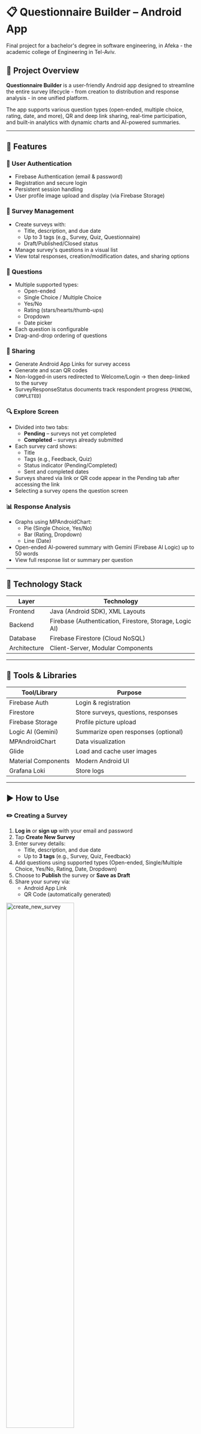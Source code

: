 # 📋 Questionnaire Builder – Android App

Final project for a bachelor's degree in software engineering, in Afeka - the academic college of Engineering in Tel-Aviv.

## 🧩 Project Overview

**Questionnaire Builder** is a user-friendly Android app designed to streamline the entire survey lifecycle - from creation to distribution and response analysis - in one unified platform.

The app supports various question types (open-ended, multiple choice, rating, date, and more), QR and deep link sharing, real-time participation, and built-in analytics with dynamic charts and AI-powered summaries.

---

## 📱 Features

### 👥 User Authentication
- Firebase Authentication (email & password)
- Registration and secure login
- Persistent session handling
- User profile image upload and display (via Firebase Storage)

### 💼 Survey Management
- Create surveys with:
    - Title, description, and due date
    - Up to 3 tags (e.g., Survey, Quiz, Questionnaire)
    - Draft/Published/Closed status
- Manage survey's questions in a visual list
- View total responses, creation/modification dates, and sharing options

### 📝 Questions
- Multiple supported types:
    - Open-ended
    - Single Choice / Multiple Choice
    - Yes/No
    - Rating (stars/hearts/thumb-ups)
    - Dropdown
    - Date picker
- Each question is configurable
- Drag-and-drop ordering of questions

### 🔗 Sharing
- Generate Android App Links for survey access
- Generate and scan QR codes
- Non-logged-in users redirected to Welcome/Login → then deep-linked to the survey
- SurveyResponseStatus documents track respondent progress (`PENDING`, `COMPLETED`)

### 🔍 Explore Screen

- Divided into two tabs:
    - **Pending** – surveys not yet completed
    - **Completed** – surveys already submitted
- Each survey card shows:
    - Title
    - Tags (e.g., Feedback, Quiz)
    - Status indicator (Pending/Completed)
    - Sent and completed dates
- Surveys shared via link or QR code appear in the Pending tab after accessing the link
- Selecting a survey opens the question screen

### 📊 Response Analysis
- Graphs using MPAndroidChart:
    - Pie (Single Choice, Yes/No)
    - Bar (Rating, Dropdown)
    - Line (Date)
- Open-ended AI-powered summary with Gemini (Firebase AI Logic) up to 50 words
- View full response list or summary per question

---
## 🧱 Technology Stack

| Layer        | Technology                                              |
|--------------|---------------------------------------------------------|
| Frontend     | Java (Android SDK), XML Layouts                         |
| Backend      | Firebase (Authentication, Firestore, Storage, Logic AI) |
| Database     | Firebase Firestore (Cloud NoSQL)                        |
| Architecture | Client-Server, Modular Components                       |

---

## 🧰 Tools & Libraries

| Tool/Library        | Purpose                             |
|---------------------|-------------------------------------|
| Firebase Auth       | Login & registration                |
| Firestore           | Store surveys, questions, responses |
| Firebase Storage    | Profile picture upload              |
| Logic AI (Gemini)   | Summarize open responses (optional) |
| MPAndroidChart      | Data visualization                  |
| Glide               | Load and cache user images          |
| Material Components | Modern Android UI                   |
| Grafana Loki        | Store logs                          |

---

## ▶️ How to Use

### ✏️ Creating a Survey

1. **Log in** or **sign up** with your email and password
2. Tap **Create New Survey**
3. Enter survey details:
    - Title, description, and due date
    - Up to **3 tags** (e.g., Survey, Quiz, Feedback)
4. Add questions using supported types (Open-ended, Single/Multiple Choice, Yes/No, Rating, Date, Dropdown)
5. Choose to **Publish** the survey or **Save as Draft**
6. Share your survey via:
    - Android App Link
    - QR Code (automatically generated)

<img src="screenshots/create_new_survey.png" alt="create_new_survey" style="width:60%;">

---

### 📝 Responding to a Survey

1. Access the survey using a shared **link** or **QR code**
2. If not logged in, you’ll be prompted to **sign in or register**
3. The survey will appear under the **Pending** tab in the **Explore** screen
4. Answer the questions and **submit** your response
5. After submission, the survey moves to the **Completed** tab

<img src="screenshots/respond_to_survey.png" alt="respond_to_survey" style="width:60%;">

---

### 📊 Analyzing Results

1. Open the **My Surveys** screen and select your survey
2. Tap **Analyze** to view response data
3. Visual summaries are shown (pie, bar, or line charts depending on question type)
4. Open-ended answers are summarized using **Gemini AI** (up to 50 words)

<img src="screenshots/analyze_responses.png" alt="analyze_responses" style="width:60%;">

> 🔐 Only authenticated users can create or respond to surveys.

---

## 📌 Code Snippets

#### Create a link and QR code for a survey

_SurveyManagementActivity_

```java

private void setUpShareClick() {
        management_LL_share.setOnClickListener(v -> {
            if (survey.getStatus() == Survey.SurveyStatus.Published) {
                String surveyId = survey.getID();
                String surveyLink = "https://questionnairebuilder-7b883.web.app/survey?id=" + surveyId;

                View dialogView = LayoutInflater.from(this).inflate(R.layout.dialog_share_survey, null);
                ShapeableImageView qrImageView = dialogView.findViewById(R.id.share_qr_image);
                MaterialTextView linkTextView = dialogView.findViewById(R.id.share_link_text);
                AppCompatImageButton copyButton = dialogView.findViewById(R.id.share_copy_button);
                linkTextView.setText(survey.getSurveyTitle());
                linkTextView.setTextColor(ContextCompat.getColor(this, android.R.color.holo_blue_dark));
                linkTextView.setPaintFlags(linkTextView.getPaintFlags() | Paint.UNDERLINE_TEXT_FLAG);
                linkTextView.setOnClickListener(v2 -> {
                    Intent browserIntent = new Intent(Intent.ACTION_VIEW, Uri.parse(surveyLink));
                    startActivity(browserIntent);
                });

                // Handle copy button click
                copyButton.setOnClickListener(v1 -> {
                    android.content.ClipboardManager clipboard = (android.content.ClipboardManager) getSystemService(CLIPBOARD_SERVICE);
                    android.content.ClipData clip = android.content.ClipData.newPlainText("Survey Link", surveyLink);
                    clipboard.setPrimaryClip(clip);
                    Toast.makeText(this, "Link copied to clipboard", LENGTH_SHORT).show();
                });

                // Generate QR Code
                try {
                    BarcodeEncoder barcodeEncoder = new BarcodeEncoder();
                    Bitmap bitmap = barcodeEncoder.encodeBitmap(surveyLink, BarcodeFormat.QR_CODE, 400, 400);
                    qrImageView.setImageBitmap(bitmap);
                } catch (Exception e) {
                    Toast.makeText(this, "Failed to generate QR code", LENGTH_SHORT).show();
                    return;
                }

                // Build dialog
                new AlertDialog.Builder(this)
                        .setView(dialogView)
                        .setCancelable(true)
                        .setNegativeButton("Close", (dialog, which) -> dialog.dismiss())
                        .show();
            } else {
                Toast.makeText(getApplicationContext(), "Survey not shared. Set status to 'Published' and click 'Save'.", LENGTH_LONG).show();
            }
        });
    }
    
```

#### Load Responses of the survey for a user

_QuestionsActivity (response mode)_

```java

private void fetchUserResponses() {
    FirestoreManager.getInstance().getUserResponsesForSurvey(surveyID, currentUserId, new ResponsesCallback() {
        @Override
        public void onResponsesLoaded(Map<String, Boolean> answeredQuestions) {
            answeredCount = answeredQuestions.size();
            answeredMandatoryCount = (int) answeredQuestions.values().stream()
                    .filter(Boolean.TRUE::equals)
                    .count();
            String questionsProgress = getString(R.string.survey_responses_subtitle, Objects.requireNonNullElse(answeredCount, 0), Objects.requireNonNullElse(totalCount, 0));
            runOnUiThread(() -> {
                questionsAdapter.setAnsweredQuestionIds(answeredQuestions.keySet());
                toolbar.setSubtitle(questionsProgress);
                if (answeredCount == 0) {
                    questions_FAB_start.setText(getString(R.string.start_survey));
                    questions_FAB_start.setIconResource(R.drawable.ic_start);
                } else {
                    if (answeredMandatoryCount == totalMandatoryCount /*answeredCount == totalCount || (answeredCount >= totalMandatoryCount && answeredCount > 0)*/) {
                        if (surveyResponseStatus == null || surveyResponseStatus.getStatus() != SurveyResponseStatus.ResponseStatus.COMPLETED) {
                            questions_BTN_complete.setVisibility(VISIBLE);
                            questions_LBL_completed.setVisibility(GONE);
                        } else {
                            questions_BTN_complete.setVisibility(GONE);
                            questions_LBL_completed.setText(formatDateTime(surveyResponseStatus.getCompletedAt()));
                            questions_LBL_completed.setVisibility(VISIBLE);
                        }
                        adjustRecyclerViewPadding();
                    } else {
                        questions_FAB_start.setText(getString(R.string.continue_survey));
                        questions_FAB_start.setIconResource(R.drawable.ic_resume);
                        questions_BTN_complete.setVisibility(GONE);
                        questions_LBL_completed.setVisibility(GONE);
                    }
                }
                if (questionsList.isEmpty() || (answeredMandatoryCount == totalMandatoryCount && answeredCount > 0)/*answeredCount == totalCount*/)
                    questions_FAB_start.setVisibility(GONE);
                else
                    questions_FAB_start.setVisibility(VISIBLE);
            });
        }

        @Override
        public void onError(Exception e) {
            Log.e("QuestionsActivity", "Failed to load user responses", e);
        }
    });
}

```

_FirestoreManager_

```java

public void getUserResponsesForSurvey(String surveyId, String userId, ResponsesCallback callback) {
        responsesRef.whereEqualTo("surveyID", surveyId)
                .whereEqualTo("userID", userId)
                .get()
                .addOnSuccessListener(queryDocumentSnapshots -> {
                    Map<String, Boolean> answeredQuestions = new HashMap<>();
                    for (DocumentSnapshot doc : queryDocumentSnapshots) {
                        String questionID = doc.getString("questionID");
                        Boolean isMandatory = doc.getBoolean("mandatory");
                        if (questionID != null && isMandatory != null) {
                            answeredQuestions.put(questionID, isMandatory);
                        }
                    }

                    GrafanaLogger.info("FirestoreManager", "Responses loaded for surveyId: " + surveyId + " and userId: " + userId);

                    if (callback != null) {
                        callback.onResponsesLoaded(answeredQuestions);
                    }
                })
                .addOnFailureListener(e -> {
                    try {
                        JSONObject errLog = new JSONObject();
                        errLog.put("surveyId", surveyId);
                        errLog.put("userId", userId);
                        errLog.put("error", e.getMessage());
                        GrafanaLogger.error("FirestoreManager", "Failed to fetch responses for survey: " + surveyId + " for user Id: " + userId, errLog);
                    } catch (Exception ex) {
                        GrafanaLogger.error("FirestoreManager", "Failed to log error JSON");
                    }

                    if (callback != null)
                        callback.onError(e);
                });
    }

```

#### Display user's pending and completed surveys

_ExploreFragment_

```java

private void initTabs() {
        // Add tabs
        tabLayout.addTab(tabLayout.newTab().setText(getString(R.string.pending)));
        tabLayout.addTab(tabLayout.newTab().setText(getString(R.string.completed)));

        // Select the correct tab immediately after adding them
        TabLayout.Tab initialTab = tabLayout.getTabAt(selectedTabPosition);
        if (initialTab != null) {
            initialTab.select(); // This triggers onTabSelected
        }

        tabLayout.addOnTabSelectedListener(new TabLayout.OnTabSelectedListener() {
            @Override
            public void onTabSelected(TabLayout.Tab tab) {
                selectedTabPosition = tab.getPosition();
                getStatusFromTab(selectedTabPosition);
            }

            @Override
            public void onTabUnselected(TabLayout.Tab tab) {}

            @Override
            public void onTabReselected(TabLayout.Tab tab) {}
        });
    }


private void getStatusFromTab(int selectedTabPosition){
    // Determine status filter based on tab
    if (selectedTabPosition == 0) {
        currentStatusFilter = SurveyResponseStatus.ResponseStatus.PENDING.toString();
    } else if (selectedTabPosition == 1) {
        currentStatusFilter = SurveyResponseStatus.ResponseStatus.COMPLETED.toString();
    }

    viewModel.setStatusFilter(currentStatusFilter); // Trigger filtering in ViewModel
}

private void initSurveysList() {
    viewModel.getFilteredSurveys().observe(getViewLifecycleOwner(), surveysWithResponses  -> {
        surveyAdapter.updateSurveys(surveysWithResponses); // Update UI automatically when LiveData changes
        explore_LBL_noSurveys.setVisibility(surveysWithResponses.isEmpty() ? VISIBLE : GONE);
        hideShimmer();
    });
}

```

_ExploreViewModel_

```java

public void startListening() {
    String currentUserId = AuthenticationManager.getInstance().getCurrentUser().getUid();
    listenerRegistration = FirestoreManager.getInstance().listenToSurveyResponseStatuses(currentUserId, new SurveyResponsesStatusCallback() {
        @Override
        public void onResponseStatusesLoaded(List<SurveyResponseStatus> responseStatuses) {
            // Now we have responseStatuses for the current user. Fetch Surveys for these.
            if (responseStatuses.isEmpty()) {
                surveysWithResponsesLiveData.setValue(new ArrayList<>()); // No data
                return;
            }

            List<SurveyWithResponseStatus> combinedList = new ArrayList<>(Collections.nCopies(responseStatuses.size(), null));

            // Counter to check when all survey fetches are done
            final int[] counter = {0};
            for (int i = 0; i < responseStatuses.size(); i++) {
                final int index = i;
                SurveyResponseStatus responseStatus = responseStatuses.get(i);

                FirestoreManager.getInstance().getSurveyById(responseStatus.getSurveyId(), new OneSurveyCallback() {
                    @Override
                    public void onSurveyLoaded(Survey survey) {
                        if (survey != null) {
                            combinedList.set(index, new SurveyWithResponseStatus(survey, responseStatus));
                        }
                        counter[0]++;
                        if (counter[0] == responseStatuses.size()) {
                            // Filter out any nulls (in case some surveys were not found)
                            List<SurveyWithResponseStatus> finalList = new ArrayList<>();
                            for (SurveyWithResponseStatus item : combinedList) {
                                if (item != null) finalList.add(item);
                            }
                            surveysWithResponsesLiveData.setValue(finalList);
                            applyFilter();
                        }
                    }

                    @Override
                    public void onError(Exception e) {
                        counter[0]++;
                        if (counter[0] == responseStatuses.size()) {
                            List<SurveyWithResponseStatus> finalList = new ArrayList<>();
                            for (SurveyWithResponseStatus item : combinedList) {
                                if (item != null) finalList.add(item);
                            }
                            surveysWithResponsesLiveData.setValue(finalList);
                            applyFilter();
                        }
                    }
                });
            }
        }

        @Override
        public void onError(Exception e) {
            // Handle Firestore error
            surveysWithResponsesLiveData.setValue(new ArrayList<>());
        }
    });
}

public void setStatusFilter(String status) {
    this.statusFilter = status;
    applyFilter();
}

private void applyFilter() {
    if (surveysWithResponsesLiveData.getValue() == null) return;
    List<SurveyWithResponseStatus> allSurveys = surveysWithResponsesLiveData.getValue();

    List<SurveyWithResponseStatus> filtered = new ArrayList<>();
    for (SurveyWithResponseStatus item : allSurveys) {
        if (item.getResponseStatus() != null && item.getResponseStatus().getStatus() != null) {
            String status = item.getResponseStatus().getStatus().toString();

            if (statusFilter.equals(SurveyResponseStatus.ResponseStatus.PENDING.toString())) {
                // Show PENDING and IN_PROGRESS when "Pending" tab is selected
                if (status.equals(SurveyResponseStatus.ResponseStatus.PENDING.toString()) ||
                        status.equals(SurveyResponseStatus.ResponseStatus.IN_PROGRESS.toString())) {
                    filtered.add(item);
                }
            } else {
                // Normal filtering for other tabs
                if (status.equals(statusFilter)) {
                    filtered.add(item);
                }
            }
        }
    }
    filteredSurveysLiveData.setValue(filtered);
}

```

_FirestoreManager_

```java

public ListenerRegistration listenToSurveyResponseStatuses(String userId, SurveyResponsesStatusCallback callback) {
        return surveyResponseStatusRef.whereEqualTo("userId", userId)
                .orderBy("startedAt", Query.Direction.DESCENDING)
                .addSnapshotListener((querySnapshot, e) -> {
                    if (e != null) {
                        try {
                            JSONObject errLog = new JSONObject();
                            errLog.put("userId", userId);
                            errLog.put("error", e.getMessage());
                            GrafanaLogger.error("FirestoreManager", "Failed to fetch responses status for userId: " + userId, errLog);
                        } catch (Exception ex) {
                            GrafanaLogger.error("FirestoreManager", "Failed to log error JSON");
                        }

                        if (callback != null)
                            callback.onError(e);
                        return;
                    }
                    List<SurveyResponseStatus> list = new ArrayList<>();
                    if (querySnapshot != null) {
                        for (DocumentSnapshot doc : querySnapshot.getDocuments()) {
                            SurveyResponseStatus srs = doc.toObject(SurveyResponseStatus.class);
                            list.add(srs);
                        }
                    }

                    GrafanaLogger.info("FirestoreManager", "Response statuses loaded for userId: " + userId);

                    if (callback != null) {
                        callback.onResponseStatusesLoaded(list);
                    }
                });
    }

```

#### Display user's surveys

_MySurveysFragment_

```java

private void initSurveysList(){
    viewModel.getSurveys().observe(getViewLifecycleOwner(), surveys -> {
        surveyAdapter.updateSurveys(surveys); // Update UI automatically when LiveData changes
        mySurveys_LBL_noSurveys.setVisibility(surveys.isEmpty() ? VISIBLE : GONE);
    });
    
    // Observe loading state
    viewModel.getIsLoadingLiveData().observe(getViewLifecycleOwner(), this::showShimmerLoading);
}

```

_MySurveysViewModel_

```java

public void startListening() {
        isLoadingLiveData.setValue(true);
        listenerRegistration = FirestoreManager.getInstance().listenToMySurveysWithResponseCount(mCurrentUserId.getValue(),new SurveysWithCountCallback(){

            @Override
            public void onSurveysLoaded(List<SurveyWithResponseCount> surveysWithCount) {
                currentSurveys = new ArrayList<>(surveysWithCount);
                surveysLiveData.setValue(currentSurveys);
                isLoadingLiveData.setValue(false);
            }

            @Override
            public void onSurveyCountUpdated(int position, int count) {
                if (position >= 0 && position < currentSurveys.size()) {
                    currentSurveys.get(position).setResponseCount(count);
                    List<SurveyWithResponseCount> updatedList = new ArrayList<>(currentSurveys);
                    surveysLiveData.setValue(updatedList);
                }
            }

            @Override
            public void onError(Exception e) {
                isLoadingLiveData.setValue(false);
            }
        });
    }

```

_FirestoreManager_

```java

public ListenerRegistration listenToMySurveysWithResponseCount(String currentUserId, SurveysWithCountCallback callback) {
        return surveysRef.whereEqualTo("author.uid", currentUserId)
                .orderBy("dueDate")
                .addSnapshotListener((value, error) -> {
                    if (error != null) {
                        try {
                            JSONObject details = new JSONObject();
                            details.put("currentUserId", currentUserId);
                            details.put("error", error.getMessage());
                            GrafanaLogger.error("FirestoreManager", "Failed fetching surveys for user: " + currentUserId, details);
                        } catch (Exception ex) {
                            GrafanaLogger.error("FirestoreManager", "Failed to log error JSON");
                        }

                        callback.onError(error);
                        return;
                    }

                    if (value != null) {
                        List<SurveyWithResponseCount> surveyList = new ArrayList<>();
                        for (DocumentSnapshot document : value.getDocuments()) {
                            Survey survey = document.toObject(Survey.class);
                            if (survey != null) {
                                survey.setID(document.getId());
                                surveyList.add(new SurveyWithResponseCount(survey));
                            }
                        }
                        GrafanaLogger.info("FirestoreManager", "Surveys loaded for userId: " + currentUserId);
                        callback.onSurveysLoaded(surveyList);
                        fetchResponseCountsForSurveys(surveyList, callback);
                    }
                });
    }

```

#### Analyzing answers to open-ended questions using AI

_AILogicManager_

```java

public void analyzeOpenAnswer(String questionText, String usersResponses, OnAnalysisCompleteListener listener) {
        String prompt = "You are an AI analyst for surveys. Analyze the following open-ended responses to the question below. " +
                "Your task is to identify shared themes, overall sentiment, and key trends in how users responded. " +
                "Summarize the findings in natural English in one short paragraph (maximum 50 words). " +
                "Avoid quoting users or inventing responses. Only use the responses provided.\n\n" +
                "Question:\n" + questionText + "\n\n" +
                "Responses:\n" + usersResponses;

        Content content = new Content.Builder()
                .addText(prompt)
                .build();

        ListenableFuture<GenerateContentResponse> future = model.generateContent(content);

        Futures.addCallback(future, new FutureCallback<GenerateContentResponse>() {
            @Override
            public void onSuccess(GenerateContentResponse response) {
                String result = response.getText();
                try {
                    JSONObject details = new JSONObject();
                    details.put("question_text", questionText);
                    details.put("analyzed_result", result);
                    GrafanaLogger.info("AILogicManager", "Analyzed open question responses", details);
                } catch (Exception e) {
                    GrafanaLogger.error("AILogicManager", "Failed to log success JSON");
                }
                listener.onAnalysisComplete(result);
            }

            @Override
            public void onFailure(Throwable t) {
                try {
                    JSONObject errLog = new JSONObject();
                    errLog.put("question_text", questionText);
                    errLog.put("error", t.getMessage());
                    GrafanaLogger.error("AILogicManager", "Failed to analyzed open question responses", errLog);
                } catch (Exception ex) {
                    GrafanaLogger.error("AILogicManager", "Failed to log error JSON");
                }
                listener.onError(new Exception(t));
            }
        }, Executors.newSingleThreadExecutor());
    }

```

---

## 📄 License

This project is licensed under the **MIT License**.  
See the [LICENSE](LICENSE) file for full details.

---

## 👨‍💻 Authors

**Avital Shmueli**   

🌐 [GitHub](https://github.com/AvitalShmueli)  
🔗 [LinkedIn](https://linkedin.com/in/avital-shmueli-62547b1a4)

**Hadar Zimberg**  

🌐 [GitHub](https://github.com/HadarZimberg)  
🔗 [LinkedIn](https://linkedin.com/in/hadar-zimberg)
